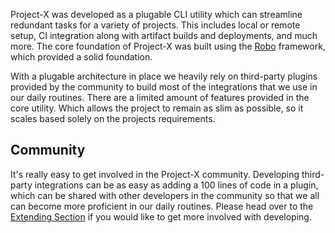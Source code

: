 
Project-X was developed as a plugable CLI utility which can streamline redundant tasks for a variety of projects. This includes local or remote setup, CI integration along with artifact builds and deployments, and much more. The core foundation of Project-X was built using the [Robo](https://robo.li/) framework, which provided a solid foundation.

With a plugable architecture in place we heavily rely on third-party plugins provided by the community to build most of the integrations that we use in our daily routines. There are a limited amount of features provided in the core utility. Which allows the project to remain as slim as possible, so it scales based solely on the projects requirements.

## Community

It's really easy to get involved in the Project-X community. Developing third-party integrations can be as easy as adding a 100 lines of code in a plugin, which can be shared with other developers in the community so that we all can become more proficient in our daily routines. Please head over to the [Extending Section]() if you would like to get more involved with developing.

